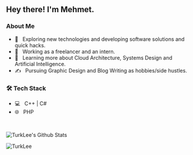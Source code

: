 <h2> Hey there! I'm Mehmet.</h2>

<h3> About Me </h3>

- 🤔 &nbsp; Exploring new technologies and developing software solutions and quick hacks.
- 💼 &nbsp; Working as a freelancer and an intern.
- 🌱 &nbsp; Learning more about Cloud Architecture, Systems Design and Artificial Intelligence.
- ✍️ &nbsp; Pursuing Graphic Design and Blog Writing as hobbies/side hustles.

<h3>🛠 Tech Stack</h3>

- 💻 &nbsp; C++ | C#
- 🌐 &nbsp; PHP

<br/>

![TurkLee's Github Stats](https://github-readme-stats.vercel.app/api?username=turklee&show_icons=true_color=fff&icon_color=79ff97&text_color=9f9f9f&bg_color=151515)

<img src="https://komarev.com/ghpvc/?username=TurkLee&label=Visitors&color=351c75" alt="TurkLee" />

